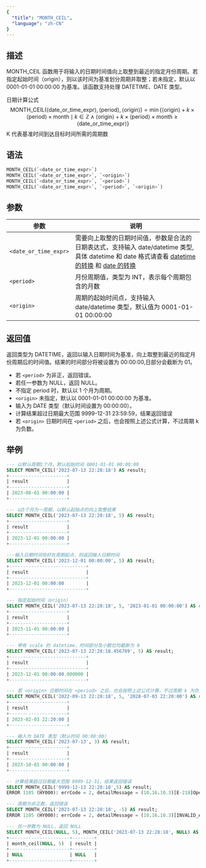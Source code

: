 ```yaml
---
{
  "title": "MONTH_CEIL",
  "language": "zh-CN"
}
---
```


## 描述

MONTH_CEIL 函数用于将输入的日期时间值向上取整到最近的指定月份周期。若指定起始时间（origin），则以该时间为基准划分周期并取整；若未指定，默认以 0001-01-01 00:00:00 为基准。该函数支持处理 DATETIME、DATE 类型。

日期计算公式
$$
\text{MONTH\_CEIL}(\langle\text{date\_or\_time\_expr}\rangle, \langle\text{period}\rangle, \langle\text{origin}\rangle) = \min\{\langle\text{origin}\rangle + k \times \langle\text{period}\rangle \times \text{month} \mid k \in \mathbb{Z} \land \langle\text{origin}\rangle + k \times \langle\text{period}\rangle \times \text{month} \geq \langle\text{date\_or\_time\_expr}\rangle\}
$$
K 代表基准时间到达目标时间所需的周期数

## 语法

```sql
MONTH_CEIL(`<date_or_time_expr>`)
MONTH_CEIL(`<date_or_time_expr>`, `<origin>`)
MONTH_CEIL(`<date_or_time_expr>`, `<period>`)
MONTH_CEIL(`<date_or_time_expr>`, `<period>`, `<origin>`)
```

## 参数

| 参数 | 说明 |
| ---- | ---- |
| `<date_or_time_expr>` | 需要向上取整的日期时间值，参数是合法的日期表达式，支持输入 date/datetime 类型,具体 datetime 和 date 格式请查看 [datetime 的转换](../../../../../current/sql-manual/basic-element/sql-data-types/conversion/datetime-conversion) 和 [date 的转换](../../../../../current/sql-manual/basic-element/sql-data-types/conversion/date-conversion) |
| `<period>` | 月份周期值，类型为 INT，表示每个周期包含的月数 |
| `<origin>` | 周期的起始时间点，支持输入 date/datetime 类型，默认值为 0001-01-01 00:00:00 |

## 返回值

返回类型为 DATETIME，返回以输入日期时间为基准，向上取整到最近的指定月份周期后的时间值。结果的时间部分将被设置为 00:00:00,日部分会截断为 01。

- 若 `<period>` 为非正，返回错误。
- 若任一参数为 NULL，返回 NULL。
- 不指定 period 时，默认以 1 个月为周期。
- `<origin>` 未指定，默认以 0001-01-01 00:00:00 为基准。
- 输入为 DATE 类型（默认时间设置为 00:00:00）。
- 计算结果超过日期最大范围 9999-12-31 23:59:59，结果返回错误
- 若 `<origin>` 日期时间在 `<period>` 之后，也会按照上述公式计算，不过周期 k 为负数。

## 举例

```sql
--- 以默认周期1个月，默认起始时间 0001-01-01 00:00:00
SELECT MONTH_CEIL('2023-07-13 22:28:18') AS result;
+---------------------+
| result              |
+---------------------+
| 2023-08-01 00:00:00 |
+---------------------+

--- 以5个月为一周期，以默认起始点的向上取整结果
SELECT MONTH_CEIL('2023-07-13 22:28:18', 5) AS result;
+---------------------+
| result              |
+---------------------+
| 2023-12-01 00:00:00 |
+---------------------+

---输入日期时间恰好在周期起点，则返回输入日期时间
SELECT MONTH_CEIL('2023-12-01 00:00:00', 5) AS result;
+----------------------------+
| result                     |
+----------------------------+
| 2023-12-01 00:00:00        |
+----------------------------+

--- 指定起始时间（origin）
SELECT MONTH_CEIL('2023-07-13 22:28:18', 5, '2023-01-01 00:00:00') AS result;
+---------------------+
| result              |
+---------------------+
| 2023-11-01 00:00:00 |
+---------------------+

--- 带有 scale 的 datetime，时间部分及小数位均截断为 0
SELECT MONTH_CEIL('2023-07-13 22:28:18.456789', 5) AS result;
+----------------------------+
| result                     |
+----------------------------+
| 2023-12-01 00:00:00.000000 |
+----------------------------+

--- 若 <origin> 日期时间在 <period> 之后，也会按照上述公式计算，不过周期 k 为负数。
SELECT MONTH_CEIL('2022-09-13 22:28:18', 5, '2028-07-03 22:20:00') AS result;
+---------------------+
| result              |
+---------------------+
| 2023-02-03 22:20:00 |
+---------------------+

--- 输入为 DATE 类型（默认时间 00:00:00）
SELECT MONTH_CEIL('2023-07-13', 3) AS result;
+---------------------+
| result              |
+---------------------+
| 2023-10-01 00:00:00 |
+---------------------+

-- 计算结果超过日期最大范围 9999-12-31，结果返回错误
SELECT MONTH_CEIL('9999-12-13 22:28:18',5) AS result;
ERROR 1105 (HY000): errCode = 2, detailMessage = (10.16.10.3)[E-218]Operation month_ceil of 9999-12-13 22:28:18, 5 out of range

--- 周期为非正数，返回错误
SELECT MONTH_CEIL('2023-07-13 22:28:18', -5) AS result;
ERROR 1105 (HY000): errCode = 2, detailMessage = (10.16.10.3)[INVALID_ARGUMENT]Operation month_ceil of 2023-07-13 22:28:18, -5 input wrong parameters, period can not be negative or zero

--- 任一参数为 NULL，返回 NULL
SELECT MONTH_CEIL(NULL, 5), MONTH_CEIL('2023-07-13 22:28:18', NULL) AS result;
+----------------------+--------+
| month_ceil(NULL, 5)  | result |
+----------------------+--------+
| NULL                 | NULL   |
+----------------------+--------+
```

